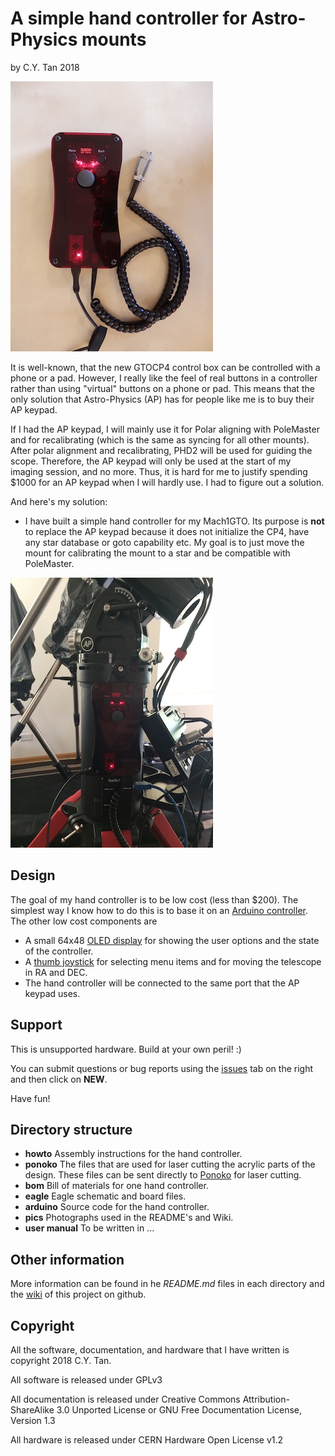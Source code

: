 # A simple hand controller for Astro-Physics mounts

by C.Y. Tan 2018

![Simple Astro-Physics Hand controller](https://github.com/cytan299/ap_hand_controller/blob/master/pics/closed_small.jpg)

It is well-known, that the new GTOCP4 control box can be controlled
with a phone or a pad. However, I really like the feel of real buttons
in a controller rather than using "virtual" buttons on a phone or pad.
This means that the only solution that Astro-Physics (AP) has for people like
me is to buy their AP keypad.

If I had the AP keypad, I will mainly use it for Polar aligning with
PoleMaster and for recalibrating (which is the same as syncing for all
other mounts). After polar alignment and recalibrating, PHD2 will be
used for guiding the scope. Therefore, the AP keypad will only be used
at the start of my imaging session, and no more. Thus, it is hard for
me to justify spending $1000 for an AP keypad when I will hardly use.
I had to figure out a solution.

And here's my solution:
* I have built a simple hand controller for my Mach1GTO. Its purpose
is **not** to replace the AP keypad because it does not initialize the
CP4, have any star database or goto capability etc. My goal is to just
move the mount for calibrating the mount to a star and be compatible
with PoleMaster.

![Hand controller connected to the GTOCP4 ](https://github.com/cytan299/ap_hand_controller/blob/master/pics/IMG_3213.jpg)

## Design

The goal of my hand controller is to be low cost (less than $200). The
simplest way I know how to do this is to base it on an
[Arduino controller](https://www.sparkfun.com/products/12640). The
other low cost components are

* A small 64x48
  [OLED display](https://www.ebay.com/itm/0-66-OLED-Display-Module-7pin-64x48-Screen-SPI-I2C-3-3-5V-for-Arduino-AVR-STM32/311968961516?_trkparms=aid%3D111001%26algo%3DREC.SEED%26ao%3D1%26asc%3D51025%26meid%3Dd4485726d0e34c16a699dcc92951db6e%26pid%3D100675%26rk%3D5%26rkt%3D15%26sd%3D323141166313%26itm%3D311968961516&_trksid=p2481888.c100675.m4236&_trkparms=pageci%3Ada1189f9-3ac9-11e8-906e-74dbd1800d52%7Cparentrq%3Aa2cf6cb51620ab6ac78552f3fffc49d7%7Ciid%3A1)
  for showing the user options and the state of the controller.
* A [thumb joystick](https://www.sparkfun.com/products/9032) for
selecting menu items and for moving the telescope in RA and DEC.
* The hand controller will be connected to the same port that the AP
  keypad uses. 

## Support

This is unsupported hardware. Build at your own peril! :)

You can submit questions or bug reports using the
[issues](https://github.com/cytan299/ap_hand_controller/issues) tab on
the right and then click on **NEW**.

Have fun!

## Directory structure

* **howto** Assembly instructions for the hand controller.
* **ponoko** The files that are used for laser cutting the acrylic parts of
the design. These files can be sent directly to
[Ponoko](http://www.ponoko.com) for laser cutting.
* **bom** Bill of materials for one hand controller.
* **eagle** Eagle schematic and board files.
* **arduino** Source code for the hand controller.
* **pics** Photographs used in the README's and Wiki.
* **user manual** To be written in ...

## Other information

More information can be found in he *README.md* files in each
directory and the [wiki](https://github.com/cytan299/ap_hand_controller/wiki/Hand-Controller-for-AP-Mounts) of this project on github.

## Copyright
All the software, documentation, and hardware that I have written is
copyright 2018 C.Y. Tan.

All software is released under GPLv3

All documentation is released under Creative Commons
Attribution-ShareAlike 3.0 Unported License or GNU Free
Documentation License, Version 1.3

All hardware is released under CERN Hardware Open License v1.2



